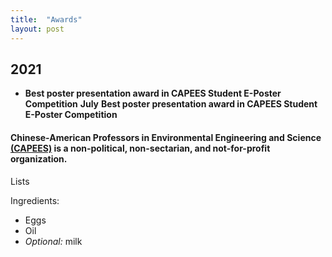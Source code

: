 ```yaml
---
title:  "Awards"
layout: post
---
```

## 2021

   
   - **Best poster presentation award in CAPEES Student E-Poster Competition**
   **July**      **Best poster presentation award in CAPEES Student E-Poster Competition**
#### Chinese-American Professors in Environmental Engineering and Science [(CAPEES)](http://www.capees.org/bylaws.html) is a non-political, non-sectarian, and not-for-profit organization.

Lists

Ingredients:

- Eggs
- Oil
- *Optional:* milk
              
